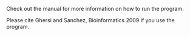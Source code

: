 Check out the manual for more information on how to run the program.

Please cite Ghersi and Sanchez, Bioinformatics 2009 if you use the program.
